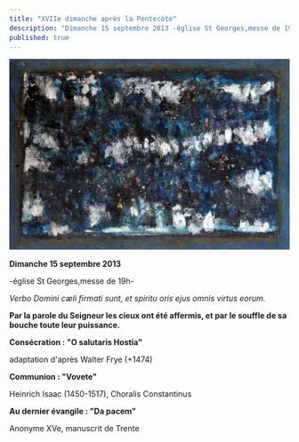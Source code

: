 ```yaml
---
title: "XVIIe dimanche après la Pentecôte"
description: "Dimanche 15 septembre 2013 -église St Georges,messe de 19h- Verbo Domini cæli firmati sunt, et spiritu oris ejus omnis virtus eorum. Par la parole du Seigneur les cieux ont été affermis, et par le souffle de sa bouche toute leur puissance. Consécration..."
published: true
---
```



![](/images/2013-09-14-m-morel-3.jpg)

**Dimanche 15 septembre 2013**

-église St Georges,messe de 19h-

*Verbo Domini cæli firmati sunt, et spiritu oris ejus omnis virtus eorum.*

**Par la parole du Seigneur les cieux ont été affermis, et par le souffle de sa bouche toute leur puissance.**

**Consécration : "O salutaris Hostia"**

adaptation d'après Walter Frye (+1474)

**Communion : "Vovete"**

Heinrich Isaac (1450-1517), Choralis Constantinus

**Au dernier évangile : "Da pacem"**

Anonyme XVe, manuscrit de Trente